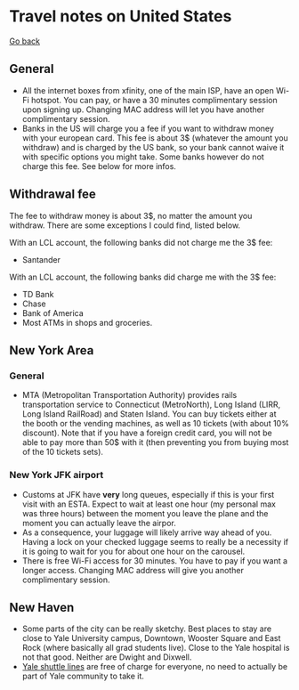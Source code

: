 Travel notes on United States
=============================

[Go back](../)

## General

* All the internet boxes from xfinity, one of the main ISP, have an open Wi-Fi
  hotspot. You can pay, or have a 30 minutes complimentary session upon
  signing up. Changing MAC address will let you have another complimentary
  session.
* Banks in the US will charge you a fee if you want to withdraw money with
  your european card. This fee is about 3$ (whatever the amount you withdraw)
  and is charged by the US bank, so your bank cannot waive it with specific
  options you might take. Some banks however do not charge this fee. See below
  for more infos.


## Withdrawal fee

The fee to withdraw money is about 3$, no matter the amount you withdraw.
There are some exceptions I could find, listed below.

With an LCL account, the following banks did not charge me the 3$ fee:

* Santander

With an LCL account, the following banks did charge me with the 3$ fee:

* TD Bank
* Chase
* Bank of America
* Most ATMs in shops and groceries.

## New York Area

### General

* MTA (Metropolitan Transportation Authority) provides rails transportation
  service to Connecticut (MetroNorth), Long Island (LIRR, Long Island
  RailRoad) and Staten Island. You can buy tickets either at the booth or the
  vending machines, as well as 10 tickets (with about 10% discount). Note that
  if you have a foreign credit card, you will not be able to pay more than 50$
  with it (then preventing you from buying most of the 10 tickets sets).

### New York JFK airport

* Customs at JFK have **very** long queues, especially if this is your first
  visit with an ESTA. Expect to wait at least one hour (my personal max was
  three hours) between the moment you leave the plane and the moment you can
  actually leave the airpor.
* As a consequence, your luggage will likely arrive way ahead of you. Having a
  lock on your checked luggage seems to really be a necessity if it is going
  to wait for you for about one hour on the carousel.
* There is free Wi-Fi access for 30 minutes. You have to pay if you want a
  longer access. Changing MAC address will give you another complimentary
  session.


## New Haven

* Some parts of the city can be really sketchy. Best places to stay are close
  to Yale University campus, Downtown, Wooster Square and East Rock (where
  basically all grad students live). Close to the Yale hospital is not that
  good. Neither are Dwight and Dixwell.
* [Yale shuttle
  lines](https://your.yale.edu/community/getting-around-yale/shuttle) are free
  of charge for everyone, no need to actually be part of Yale community to
  take it.
